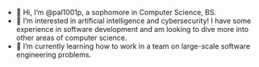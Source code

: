 - 👋 Hi, I’m @pal1001p, a sophomore in Computer Science, BS.
- 👀 I’m interested in artificial intelligence and cybersecurity! I have some experience in software development and am looking to dive more into other areas of computer science.
- 🌱 I’m currently learning how to work in a team on large-scale software engineering problems.

<!---
pal1001p/pal1001p is a ✨ special ✨ repository because its `README.md` (this file) appears on your GitHub profile.
You can click the Preview link to take a look at your changes.
--->
